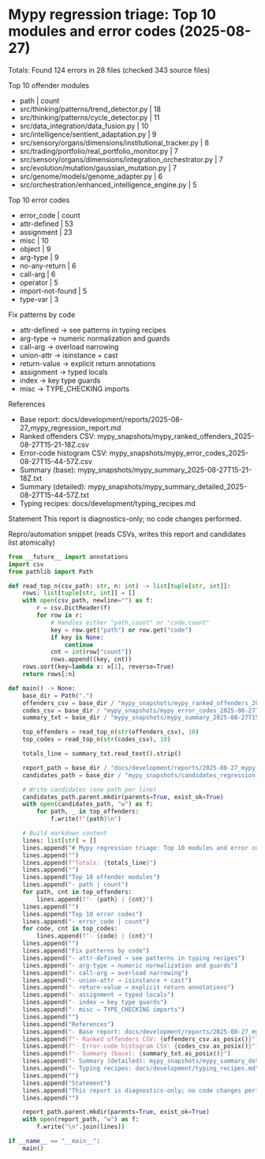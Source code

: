 # Mypy regression triage: Top 10 modules and error codes (2025-08-27)

Totals: Found 124 errors in 28 files (checked 343 source files)

Top 10 offender modules
- path | count
- src/thinking/patterns/trend_detector.py | 18
- src/thinking/patterns/cycle_detector.py | 11
- src/data_integration/data_fusion.py | 10
- src/intelligence/sentient_adaptation.py | 9
- src/sensory/organs/dimensions/institutional_tracker.py | 8
- src/trading/portfolio/real_portfolio_monitor.py | 7
- src/sensory/organs/dimensions/integration_orchestrator.py | 7
- src/evolution/mutation/gaussian_mutation.py | 7
- src/genome/models/genome_adapter.py | 6
- src/orchestration/enhanced_intelligence_engine.py | 5

Top 10 error codes
- error_code | count
- attr-defined | 53
- assignment | 23
- misc | 10
- object | 9
- arg-type | 9
- no-any-return | 6
- call-arg | 6
- operator | 5
- import-not-found | 5
- type-var | 3

Fix patterns by code
- attr-defined → see patterns in typing recipes
- arg-type → numeric normalization and guards
- call-arg → overload narrowing
- union-attr → isinstance + cast
- return-value → explicit return annotations
- assignment → typed locals
- index → key type guards
- misc → TYPE_CHECKING imports

References
- Base report: docs/development/reports/2025-08-27_mypy_regression_report.md
- Ranked offenders CSV: mypy_snapshots/mypy_ranked_offenders_2025-08-27T15-21-18Z.csv
- Error-code histogram CSV: mypy_snapshots/mypy_error_codes_2025-08-27T15-44-57Z.csv
- Summary (base): mypy_snapshots/mypy_summary_2025-08-27T15-21-18Z.txt
- Summary (detailed): mypy_snapshots/mypy_summary_detailed_2025-08-27T15-44-57Z.txt
- Typing recipes: docs/development/typing_recipes.md

Statement
This report is diagnostics-only; no code changes performed.

Repro/automation snippet (reads CSVs, writes this report and candidates list atomically)
```python
from __future__ import annotations
import csv
from pathlib import Path

def read_top_n(csv_path: str, n: int) -> list[tuple[str, int]]:
    rows: list[tuple[str, int]] = []
    with open(csv_path, newline="") as f:
        r = csv.DictReader(f)
        for row in r:
            # Handles either "path,count" or "code,count"
            key = row.get("path") or row.get("code")
            if key is None:
                continue
            cnt = int(row["count"])
            rows.append((key, cnt))
    rows.sort(key=lambda x: x[1], reverse=True)
    return rows[:n]

def main() -> None:
    base_dir = Path(".")
    offenders_csv = base_dir / "mypy_snapshots/mypy_ranked_offenders_2025-08-27T15-21-18Z.csv"
    codes_csv = base_dir / "mypy_snapshots/mypy_error_codes_2025-08-27T15-44-57Z.csv"
    summary_txt = base_dir / "mypy_snapshots/mypy_summary_2025-08-27T15-21-18Z.txt"

    top_offenders = read_top_n(str(offenders_csv), 10)
    top_codes = read_top_n(str(codes_csv), 10)

    totals_line = summary_txt.read_text().strip()

    report_path = base_dir / "docs/development/reports/2025-08-27_mypy_regression_top10.md"
    candidates_path = base_dir / "mypy_snapshots/candidates_regression_top10_2025-08-27T15-21-18Z.txt"

    # Write candidates (one path per line)
    candidates_path.parent.mkdir(parents=True, exist_ok=True)
    with open(candidates_path, "w") as f:
        for path, _ in top_offenders:
            f.write(f"{path}\n")

    # Build markdown content
    lines: list[str] = []
    lines.append("# Mypy regression triage: Top 10 modules and error codes (2025-08-27)")
    lines.append("")
    lines.append(f"Totals: {totals_line}")
    lines.append("")
    lines.append("Top 10 offender modules")
    lines.append("- path | count")
    for path, cnt in top_offenders:
        lines.append(f"- {path} | {cnt}")
    lines.append("")
    lines.append("Top 10 error codes")
    lines.append("- error_code | count")
    for code, cnt in top_codes:
        lines.append(f"- {code} | {cnt}")
    lines.append("")
    lines.append("Fix patterns by code")
    lines.append("- attr-defined → see patterns in typing recipes")
    lines.append("- arg-type → numeric normalization and guards")
    lines.append("- call-arg → overload narrowing")
    lines.append("- union-attr → isinstance + cast")
    lines.append("- return-value → explicit return annotations")
    lines.append("- assignment → typed locals")
    lines.append("- index → key type guards")
    lines.append("- misc → TYPE_CHECKING imports")
    lines.append("")
    lines.append("References")
    lines.append("- Base report: docs/development/reports/2025-08-27_mypy_regression_report.md")
    lines.append(f"- Ranked offenders CSV: {offenders_csv.as_posix()}")
    lines.append(f"- Error-code histogram CSV: {codes_csv.as_posix()}")
    lines.append(f"- Summary (base): {summary_txt.as_posix()}")
    lines.append("- Summary (detailed): mypy_snapshots/mypy_summary_detailed_2025-08-27T15-44-57Z.txt")
    lines.append("- Typing recipes: docs/development/typing_recipes.md")
    lines.append("")
    lines.append("Statement")
    lines.append("This report is diagnostics-only; no code changes performed.")
    lines.append("")

    report_path.parent.mkdir(parents=True, exist_ok=True)
    with open(report_path, "w") as f:
        f.write("\n".join(lines))

if __name__ == "__main__":
    main()
```